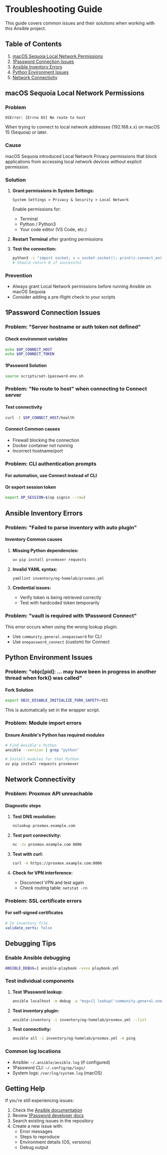 # Troubleshooting Guide

This guide covers common issues and their solutions when working with this Ansible project.

## Table of Contents

1. [macOS Sequoia Local Network Permissions](#macos-sequoia-local-network-permissions)
2. [1Password Connection Issues](#1password-connection-issues)
3. [Ansible Inventory Errors](#ansible-inventory-errors)
4. [Python Environment Issues](#python-environment-issues)
5. [Network Connectivity](#network-connectivity)

## macOS Sequoia Local Network Permissions

### Problem

```text
OSError: [Errno 65] No route to host
```

When trying to connect to local network addresses (192.168.x.x) on macOS 15 (Sequoia) or later.

### Cause

macOS Sequoia introduced Local Network Privacy permissions that block applications from accessing local network devices
without explicit permission.

### Solution

1. **Grant permissions in System Settings:**

   ```text
   System Settings > Privacy & Security > Local Network
   ```

   Enable permissions for:
   - Terminal
   - Python / Python3
   - Your code editor (VS Code, etc.)

2. **Restart Terminal** after granting permissions

3. **Test the connection:**

   ```bash
   python3 -c "import socket; s = socket.socket(); print(s.connect_ex(('192.168.x.x', 8006)))"
   # Should return 0 if successful
   ```

### Prevention

- Always grant Local Network permissions before running Ansible on macOS Sequoia
- Consider adding a pre-flight check to your scripts

## 1Password Connection Issues

### Problem: "Server hostname or auth token not defined"

#### Check environment variables

```bash
echo $OP_CONNECT_HOST
echo $OP_CONNECT_TOKEN
```

#### 1Password Solution

```bash
source scripts/set-1password-env.sh
```

### Problem: "No route to host" when connecting to Connect server

#### Test connectivity

```bash
curl -I $OP_CONNECT_HOST/health
```

#### Connect Common causes

- Firewall blocking the connection
- Docker container not running
- Incorrect hostname/port

### Problem: CLI authentication prompts

#### For automation, use Connect instead of CLI

#### Or export session token

```bash
export OP_SESSION=$(op signin --raw)
```

## Ansible Inventory Errors

### Problem: "Failed to parse inventory with auto plugin"

#### Inventory Common causes

1. **Missing Python dependencies:**

   ```bash
   uv pip install proxmoxer requests
   ```

2. **Invalid YAML syntax:**

   ```bash
   yamllint inventory/og-homelab/proxmox.yml
   ```

3. **Credential issues:**
   - Verify token is being retrieved correctly
   - Test with hardcoded token temporarily

### Problem: "vault is required with 1Password Connect"

This error occurs when using the wrong lookup plugin.

- Use `community.general.onepassword` for CLI
- Use `onepassword_connect` (custom) for Connect

## Python Environment Issues

### Problem: "objc[pid]: ... may have been in progress in another thread when fork() was called"

#### Fork Solution

```bash
export OBJC_DISABLE_INITIALIZE_FORK_SAFETY=YES
```

This is automatically set in the wrapper script.

### Problem: Module import errors

#### Ensure Ansible's Python has required modules

```bash
# Find Ansible's Python
ansible --version | grep "python"

# Install modules for that Python
uv pip install requests proxmoxer
```

## Network Connectivity

### Problem: Proxmox API unreachable

#### Diagnostic steps

1. **Test DNS resolution:**

   ```bash
   nslookup proxmox.example.com
   ```

2. **Test port connectivity:**

   ```bash
   nc -zv proxmox.example.com 8006
   ```

3. **Test with curl:**

   ```bash
   curl -k https://proxmox.example.com:8006
   ```

4. **Check for VPN interference:**
   - Disconnect VPN and test again
   - Check routing table: `netstat -rn`

### Problem: SSL certificate errors

#### For self-signed certificates

```yaml
# In inventory file
validate_certs: false
```

## Debugging Tips

### Enable Ansible debugging

```bash
ANSIBLE_DEBUG=1 ansible-playbook -vvvv playbook.yml
```

### Test individual components

1. **Test 1Password lookup:**

   ```bash
   ansible localhost -m debug -a "msg={{ lookup('community.general.onepassword', 'Test Item') }}"
   ```

2. **Test inventory plugin:**

   ```bash
   ansible-inventory -i inventory/og-homelab/proxmox.yml --list
   ```

3. **Test connectivity:**

   ```bash
   ansible all -i inventory/og-homelab/proxmox.yml -m ping
   ```

### Common log locations

- Ansible: `~/.ansible/ansible.log` (if configured)
- 1Password CLI: `~/.config/op/logs/`
- System logs: `/var/log/system.log` (macOS)

## Getting Help

If you're still experiencing issues:

1. Check the [Ansible documentation](https://docs.ansible.com)
2. Review [1Password developer docs](https://developer.1password.com)
3. Search existing issues in the repository
4. Create a new issue with:
   - Error messages
   - Steps to reproduce
   - Environment details (OS, versions)
   - Debug output

